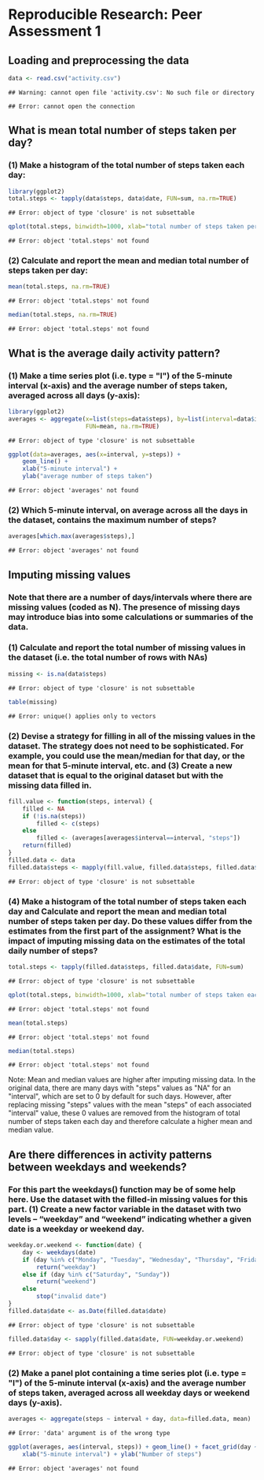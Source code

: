 # Reproducible Research: Peer Assessment 1

## Loading and preprocessing the data

```r
data <- read.csv("activity.csv")
```

```
## Warning: cannot open file 'activity.csv': No such file or directory
```

```
## Error: cannot open the connection
```
## What is mean total number of steps taken per day?
### (1) Make a histogram of the total number of steps taken each day:

```r
library(ggplot2)
total.steps <- tapply(data$steps, data$date, FUN=sum, na.rm=TRUE)
```

```
## Error: object of type 'closure' is not subsettable
```

```r
qplot(total.steps, binwidth=1000, xlab="total number of steps taken per day (excluding missing values)")
```

```
## Error: object 'total.steps' not found
```
### (2) Calculate and report the mean and median total number of steps taken per day:

```r
mean(total.steps, na.rm=TRUE)
```

```
## Error: object 'total.steps' not found
```

```r
median(total.steps, na.rm=TRUE)
```

```
## Error: object 'total.steps' not found
```
## What is the average daily activity pattern?
### (1) Make a time series plot (i.e. type = "l") of the 5-minute interval (x-axis) and the average number of steps taken, averaged across all days (y-axis):

```r
library(ggplot2)
averages <- aggregate(x=list(steps=data$steps), by=list(interval=data$interval),
                      FUN=mean, na.rm=TRUE)
```

```
## Error: object of type 'closure' is not subsettable
```

```r
ggplot(data=averages, aes(x=interval, y=steps)) +
    geom_line() +
    xlab("5-minute interval") +
    ylab("average number of steps taken")
```

```
## Error: object 'averages' not found
```
### (2) Which 5-minute interval, on average across all the days in the dataset, contains the maximum number of steps?

```r
averages[which.max(averages$steps),]
```

```
## Error: object 'averages' not found
```
## Imputing missing values
### Note that there are a number of days/intervals where there are missing values (coded as N). The presence of missing days may introduce bias into some calculations or summaries of the data. 
### (1) Calculate and report the total number of missing values in the dataset (i.e. the total number of rows with NAs)

```r
missing <- is.na(data$steps)
```

```
## Error: object of type 'closure' is not subsettable
```

```r
table(missing)
```

```
## Error: unique() applies only to vectors
```
### (2) Devise a strategy for filling in all of the missing values in the dataset. The strategy does not need to be sophisticated. For example, you could use the mean/median for that day, or the mean for that 5-minute interval, etc. and (3) Create a new dataset that is equal to the original dataset but with the missing data filled in.

```r
fill.value <- function(steps, interval) {
    filled <- NA
    if (!is.na(steps))
        filled <- c(steps)
    else
        filled <- (averages[averages$interval==interval, "steps"])
    return(filled)
}
filled.data <- data
filled.data$steps <- mapply(fill.value, filled.data$steps, filled.data$interval)
```

```
## Error: object of type 'closure' is not subsettable
```
### (4) Make a histogram of the total number of steps taken each day and Calculate and report the mean and median total number of steps taken per day. Do these values differ from the estimates from the first part of the assignment? What is the impact of imputing missing data on the estimates of the total daily number of steps?

```r
total.steps <- tapply(filled.data$steps, filled.data$date, FUN=sum)
```

```
## Error: object of type 'closure' is not subsettable
```

```r
qplot(total.steps, binwidth=1000, xlab="total number of steps taken each day")
```

```
## Error: object 'total.steps' not found
```

```r
mean(total.steps)
```

```
## Error: object 'total.steps' not found
```

```r
median(total.steps)
```

```
## Error: object 'total.steps' not found
```
Note: Mean and median values are higher after imputing missing data. In the original data, there are many days with "steps" values as "NA" for an "interval", which are set to 0 by default for such days. However, after replacing missing "steps" values with the mean "steps"
of each associated "interval" value, these 0 values are removed from the histogram
of total number of steps taken each day and therefore calculate a higher mean and median value.

## Are there differences in activity patterns between weekdays and weekends?
### For this part the weekdays() function may be of some help here. Use the dataset with the filled-in missing values for this part. (1) Create a new factor variable in the dataset with two levels – “weekday” and “weekend” indicating whether a given date is a weekday or weekend day.

```r
weekday.or.weekend <- function(date) {
    day <- weekdays(date)
    if (day %in% c("Monday", "Tuesday", "Wednesday", "Thursday", "Friday"))
        return("weekday")
    else if (day %in% c("Saturday", "Sunday"))
        return("weekend")
    else
        stop("invalid date")
}
filled.data$date <- as.Date(filled.data$date)
```

```
## Error: object of type 'closure' is not subsettable
```

```r
filled.data$day <- sapply(filled.data$date, FUN=weekday.or.weekend)
```

```
## Error: object of type 'closure' is not subsettable
```
### (2) Make a panel plot containing a time series plot (i.e. type = "l") of the 5-minute interval (x-axis) and the average number of steps taken, averaged across all weekday days or weekend days (y-axis). 

```r
averages <- aggregate(steps ~ interval + day, data=filled.data, mean)
```

```
## Error: 'data' argument is of the wrong type
```

```r
ggplot(averages, aes(interval, steps)) + geom_line() + facet_grid(day ~ .) +
    xlab("5-minute interval") + ylab("Number of steps")
```

```
## Error: object 'averages' not found
```
